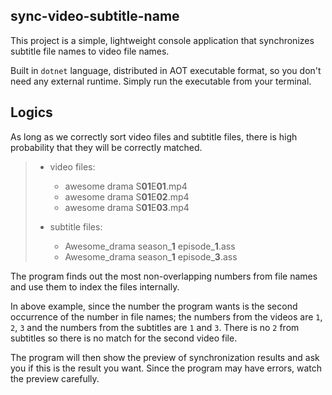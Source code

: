 ## sync-video-subtitle-name
This project is a simple, lightweight console application
that synchronizes subtitle file names to video file names.

Built in `dotnet` language, distributed in AOT executable format,
so you don't need any external runtime. Simply run the executable from your terminal.

## Logics
As long as we correctly sort video files and subtitle files,
there is high probability that they will be correctly matched.

> - video files:
>     - awesome drama S**01**E**01**.mp4
>     - awesome drama S**01**E**02**.mp4
>     - awesome drama S**01**E**03**.mp4
>
> - subtitle files:
>     - Awesome_drama season_**1** episode_**1**.ass
>     - Awesome_drama season_**1** episode_**3**.ass

The program finds out the most non-overlapping numbers from file names
and use them to index the files internally.

In above example, since the number the program wants is
the second occurrence of the number in file names;
the numbers from the videos are `1`, `2`, `3` and
the numbers from the subtitles are `1` and `3`.
There is no `2` from subtitles so there is no match for the second video file.

The program will then show the preview of synchronization results and
ask you if this is the result you want.
Since the program may have errors, watch the preview carefully.
